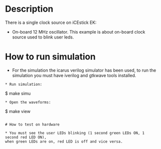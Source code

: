 # Description

There is a single clock source on iCEstick EK:
* On-board 12 MHz oscillator.
This example is about on-board clock source used to blink user leds.

# How to run simulation

* For the simulation the icarus verilog simulator has been used, to run the
simulation you must have iverilog and gtkwave tools installed.
```
* Run simulation:
```
$ make simu
```
* Open the waveforms:
```
$ make view
```

# How to test on hardware

* You must see the user LEDs blinking (1 second green LEDs ON, 1 second red LED ON), 
when green LEDs are on, red LED is off and vice versa.
